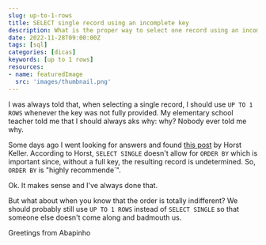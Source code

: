 ```yaml
---
slug: up-to-1-rows
title: SELECT single record using an incomplete key
description: What is the proper way to select one record using an incomplete key?
date: 2022-11-28T09:00:00Z
tags: [sql]
categories: [dicas]
keywords: [up to 1 rows]
resources:
- name: featuredImage
  src: 'images/thumbnail.png'
---
```


I was always told that, when selecting a single record, I should use `UP TO 1 ROWS` whenever the key was not fully provided. My elementary school teacher told me that I should always aks why: why? Nobody ever told me why.

<!--more-->

Some days ago I went looking for answers and found [this post][1] by Horst Keller. According to Horst, `SELECT SINGLE` doesn't allow for `ORDER BY` which is important since, without a full key, the resulting record is undetermined. So, `ORDER BY` is "highly recommende`".

Ok. It makes sense and I've always done that.

But what about when you know that the order is totally indifferent? We should probably still use `UP TO 1 ROWS` instead of `SELECT SINGLE` so that someone else doesn't come along and badmouth us.

Greetings from Abapinho

[1]: <https://blogs.sap.com/2016/06/11/select-single-vs-select-up-to-1-rows/>
